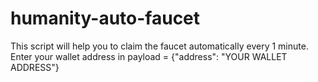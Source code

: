 # humanity-auto-faucet
This script will help you to claim the faucet automatically every 1 minute.  Enter your wallet address in payload = {"address": "YOUR WALLET ADDRESS"}
